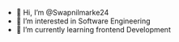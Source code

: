 - 👋 Hi, I’m @Swapnilmarke24
- 👀 I’m interested in Software Engineering
- 🌱 I’m currently learning frontend Development


<!---
Swapnilmarke24/Swapnilmarke24 is a ✨ special ✨ repository because its `README.md` (this file) appears on your GitHub profile.
You can click the Preview link to take a look at your changes.
--->
